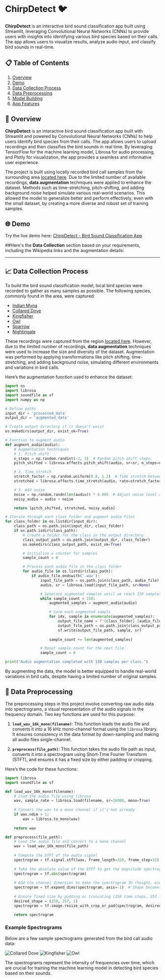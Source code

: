 # ChirpDetect 🐦
**ChirpDetect** is an interactive bird sound classification app built using Streamlit, leveraging Convolutional Neural Networks (CNNs) to provide users with insights into identifying various bird species based on their calls. The app allows users to visualize results, analyze audio input, and classify bird sounds in real-time.

## 📋 Table of Contents
1. [Overview](#overview)
2. [Demo](#demo)
3. [Data Collection Process](#data-collection-process)
4. [Data Preprocessing](#data-preprocessing)
5. [Model Building](#model-building)
6. [App Features](#app-features)

## 📘 Overview
**ChirpDetect** is an interactive bird sound classification app built with Streamlit and powered by Convolutional Neural Networks (CNNs) to help users identify bird species from their calls. The app allows users to upload recordings and then classifies the bird sounds in real time. By leveraging TensorFlow for the machine learning model, Librosa for audio processing, and Plotly for visualization, the app provides a seamless and informative user experience.

The project is built using locally recorded bird call samples from the surrounding area [located here](https://maps.app.goo.gl/45fe6eRNAD3a4nrz6). Due to the limited number of available recordings, **data augmentation** techniques were applied to enhance the dataset. Methods such as time-stretching, pitch-shifting, and adding background noise helped simulate various real-world scenarios. This allowed the model to generalize better and perform effectively, even with the small dataset, by creating a more diverse and robust set of training samples.

## 🌐 Demo
Try the live demo here: [ChirpDetect - Bird Sound Classification App](https://yourdemo.link)

##Here's the **Data Collection** section based on your requirements, including the Wikipedia links and the augmentation details:

---

## 📈 Data Collection Process

To build the bird sound classification model, local bird species were recorded to gather as many samples as possible. The following species, commonly found in the area, were captured:

- [Indian Myna](https://en.wikipedia.org/wiki/Common_myna)
- [Collared Dove](https://en.wikipedia.org/wiki/Eurasian_collared_dove)
- [Kingfisher](https://en.wikipedia.org/wiki/Kingfisher)
- [Owl](https://en.wikipedia.org/wiki/Owl)
- [Sparrow](https://en.wikipedia.org/wiki/House_sparrow)
- [Nightingale](https://en.wikipedia.org/wiki/Common_nightingale)

These recordings were captured from the region [located here](https://maps.app.goo.gl/45fe6eRNAD3a4nrz6). However, due to the limited number of recordings, **data augmentation** techniques were used to increase the size and diversity of the dataset. Augmentation was performed by applying transformations like pitch shifting, time-stretching, and adding background noise, simulating different environments and variations in bird calls.

Here’s the augmentation function used to enhance the dataset:

```python
import os
import librosa
import soundfile as sf
import numpy as np

# Define paths
input_dir = 'processed_data'
output_dir = 'augmented_data'

# Create output directory if it doesn't exist
os.makedirs(output_dir, exist_ok=True)

# Function to augment audio
def augment_audio(audio):
    # Augmentation techniques
    # 1. Pitch shift
    n_steps = np.random.randint(-2, 3)  # Random pitch shift steps
    pitch_shifted = librosa.effects.pitch_shift(audio, sr=sr, n_steps=n_steps)

    # 2. Time stretch
    stretch_factor = np.random.uniform(0.8, 1.2)  # Time stretch between 80% and 120%
    stretched = librosa.effects.time_stretch(audio, rate=stretch_factor)

    # 3. Add noise
    noise = np.random.randn(len(audio)) * 0.005  # Adjust noise level as needed
    noisy_audio = audio + noise

    return [pitch_shifted, stretched, noisy_audio]

# Iterate through each class folder and augment audio files
for class_folder in os.listdir(input_dir):
    class_path = os.path.join(input_dir, class_folder)
    if os.path.isdir(class_path):
        # Create a folder for the class in the output directory
        class_output_path = os.path.join(output_dir, class_folder)
        os.makedirs(class_output_path, exist_ok=True)

        # Initialize a counter for samples
        sample_count = 0

        # Process each audio file in the class folder
        for audio_file in os.listdir(class_path):
            if audio_file.endswith('.wav'):
                input_file_path = os.path.join(class_path, audio_file)
                audio, sr = librosa.load(input_file_path, sr=None)

                # Generate augmented samples until we reach 150 samples
                while sample_count < 150:
                    augmented_samples = augment_audio(audio)

                    # Save each augmented sample
                    for idx, sample in enumerate(augmented_samples):
                        output_file_name = f"{class_folder}_{audio_file.split('.')[0]}_sample{sample_count + 1}_aug{idx + 1}.wav"
                        output_file_path = os.path.join(class_output_path, output_file_name)
                        sf.write(output_file_path, sample, sr)
                        
                    sample_count += len(augmented_samples)

                # Reset sample count for the next file
                sample_count = 0

print("Audio augmentation completed with 150 samples per class.")

```
By augmenting the data, the model is better equipped to handle real-world variations in bird calls, despite having a limited number of original samples.

## 🧹 Data Preprocessing

The preprocessing steps in this project involve converting raw audio data into spectrograms, a visual representation of the audio signals in the frequency domain. Two key functions are used for this purpose:

1. **`load_wav_16k_mono(filename)`**: This function loads the audio file and converts it into a 16 kHz mono-channel format using the `librosa` library. It ensures consistency in the data format by down-sampling and making all audio files single-channel.

2. **`preprocess(file_path)`**: This function takes the audio file path as input, converts it into a spectrogram using Short-Time Fourier Transform (STFT), and ensures it has a fixed size by either padding or cropping.

Here’s the code for these functions:

```python
import librosa
import soundfile as sf

def load_wav_16k_mono(filename):
    # Load the audio file using librosa
    wav, sample_rate = librosa.load(filename, sr=16000, mono=True)
    
    # Convert the wav to a mono channel if it’s not already
    if wav.ndim > 1:
        wav = librosa.to_mono(wav)
        
    return wav

def preprocess(file_path):
    # Load the audio file and convert to a mono channel
    wav = load_wav_16k_mono(file_path)
    
    # Compute the STFT of the audio signal
    spectrogram = tf.signal.stft(wav, frame_length=320, frame_step=32)
    
    # Take the absolute value of the STFT to get the magnitude spectrogram
    spectrogram = tf.abs(spectrogram)
    
    # Add the channel dimension to make the spectrogram 3D (height, width, channels)
    spectrogram = tf.expand_dims(spectrogram, axis=-1)  # Shape becomes (time, frequency, 1)
    
    # Ensure fixed size by padding or truncating (150 time steps, 257 frequency bins, 1 channel)
    desired_shape = (150, 257, 1)
    spectrogram = tf.image.resize_with_crop_or_pad(spectrogram, desired_shape[0], desired_shape[1])
    
    return spectrogram
```

### Example Spectrograms

Below are a few sample spectrograms generated from the bird call audio data:

![Collared Dove](spectrogram/Collared_Dove.png)
![Kingfisher](spectrogram/kingfisher.png)
![Owl](spectrogram/owl.png)

The spectrograms represent the intensity of frequencies over time, which are crucial for training the machine learning model in detecting bird species based on their sounds.



